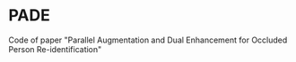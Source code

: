 # PADE
Code of paper "Parallel Augmentation and Dual Enhancement for Occluded Person Re-identification"
